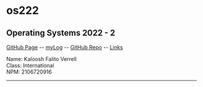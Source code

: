 # os222
## Operating Systems 2022 - 2

[GitHub Page](https://kalooshfv.github.io/os222/) -- 
[myLog](https://kalooshfv.github.io/os222/TXT/mylog.txt) -- 
[GitHub Repo](https://github.com/kalooshfv/os222) -- 
[Links](https://kalooshfv.github.io/os222/LINKS/)

Name: Kaloosh Falito Verrell <br>
Class: International <br>
NPM: 2106720916
<hr>

